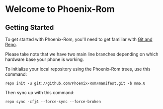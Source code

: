 Welcome to Phoenix-Rom
===================


Getting Started
---------------

To get started with Phoenix-Rom, you'll need to get familiar with
[Git and Repo](http://source.android.com/download/using-repo).

Please take note that we have two main line branches depending on
which hardware base your phone is working.

To initialize your local repository using the Phoenix-Rom trees, use this command:


	repo init -u git://github.com/Phoenix-Rom/manifest.git -b mm6.0
	


Then sync up with this command:

	repo sync -cfj4 --force-sync --force-broken
